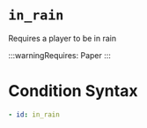 # `in_rain`

Requires a player to be in rain

:::warningRequires:
Paper
:::

# Condition Syntax
```yaml
- id: in_rain
```
